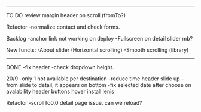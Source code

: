 ------------------------
TO DO 
review margin header on scroll (fromTo?)

Refactor
-normalize contact and check forms.

Backlog
-anchor link not working on deploy
-Fullscreen on detail slider mb?

New functs:
-About slider (Horizontal scrolling)
-Smooth scrolling (library)

----
DONE
-fix header
-check dropdown height.

20/9
-only 1 not available per destination
-reduce time header slide up
-from slide to detail, it appears on bottom 
-fix selected date after choose on avalability
header buttons hover
install lenis

Refactor
-scrollTo0,0 detail page issue. can we reload?